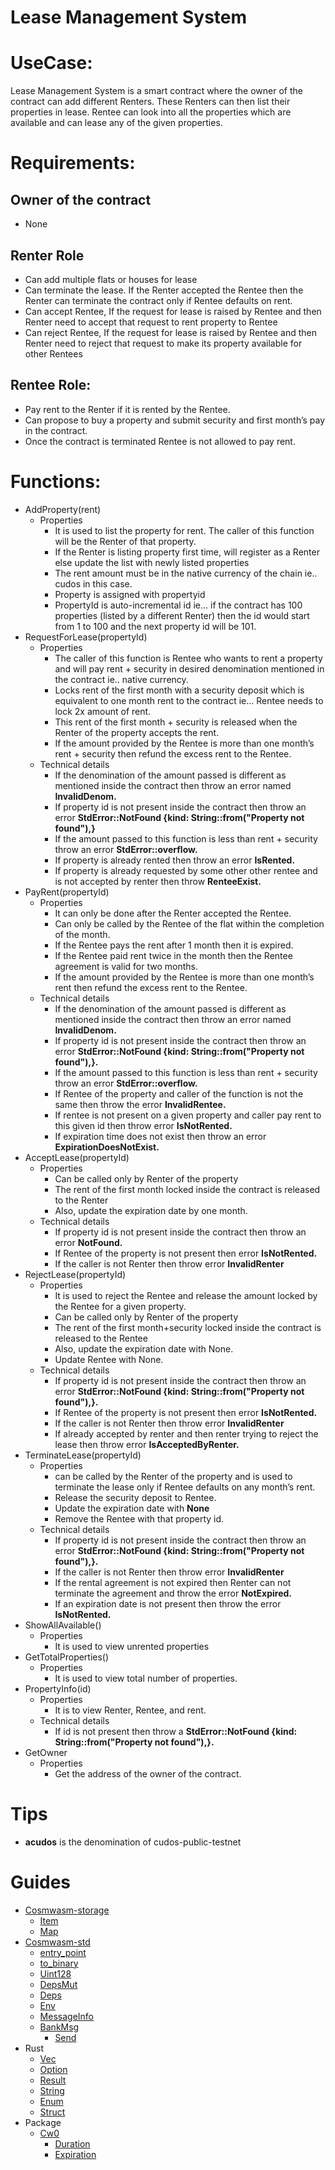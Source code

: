# Lease Management System

# UseCase:

Lease Management System is a smart contract where the owner of the contract can add different Renters. These Renters can then list their properties in lease. Rentee can look into all the properties which are available and can lease any of the given properties.

# Requirements:

## Owner of the contract

- None

## Renter Role

- Can add multiple flats or houses for lease
- Can terminate the lease. If the Renter accepted the Rentee then the Renter can terminate the contract only if Rentee defaults on rent.
- Can accept Rentee, If the request for lease is raised by Rentee and then Renter need to accept that request to rent property to Rentee
- Can reject Rentee, If the request for lease is raised by Rentee and then Renter need to reject that request to make its property available for other Rentees

## Rentee Role:

- Pay rent to the Renter if it is rented by the Rentee.
- Can propose to buy a property and submit security and first month’s pay in the contract.
- Once the contract is terminated Rentee is not allowed to pay rent.

# Functions:

- AddProperty(rent)
  - Properties
    - It is used to list the property for rent. The caller of this function will be the Renter of that property.
    - If the Renter is listing property first time, will register as a Renter else update the list with newly listed properties
    - The rent amount must be in the native currency of the chain ie.. cudos in this case.
    - Property is assigned with propertyid
    - PropertyId is auto-incremental id ie... if the contract has 100 properties (listed by a different Renter) then the id would start from 1 to 100 and the next property id will be 101.
- RequestForLease(propertyId)
  - Properties
    - The caller of this function is Rentee who wants to rent a property and will pay rent + security in desired denomination mentioned in the contract ie.. native currency.
    - Locks rent of the first month with a security deposit which is equivalent to one month rent to the contract ie... Rentee needs to lock 2x amount of rent.
    - This rent of the first month + security is released when the Renter of the property accepts the rent.
    - If the amount provided by the Rentee is more than one month’s rent + security then refund the excess rent to the Rentee.
  - Technical details
    - If the denomination of the amount passed is different as mentioned inside the contract then throw an error named **InvalidDenom.**
    - If property id is not present inside the contract then throw an error **StdError::NotFound {kind: String::from("Property not found"),}**
    - If the amount passed to this function is less than rent + security throw an error **StdError::overflow.**
    - If property is already rented then throw an error **IsRented.**
    - If property is already requested by some other other rentee and is not accepted by renter then throw **RenteeExist.**
- PayRent(propertyId)
  - Properties
    - It can only be done after the Renter accepted the Rentee.
    - Can only be called by the Rentee of the flat within the completion of the month.
    - If the Rentee pays the rent after 1 month then it is expired.
    - If the Rentee paid rent twice in the month then the Rentee agreement is valid for two months.
    - If the amount provided by the Rentee is more than one month’s rent then refund the excess rent to the Rentee.
  - Technical details
    - If the denomination of the amount passed is different as mentioned inside the contract then throw an error named **InvalidDenom.**
    - If property id is not present inside the contract then throw an error **StdError::NotFound {kind: String::from("Property not found"),}.**
    - If the amount passed to this function is less than rent + security throw an error **StdError::overflow.**
    - If Rentee of the property and caller of the function is not the same then throw the error **InvalidRentee.**
    - If rentee is not present on a given property and caller pay rent to this given id then throw error **IsNotRented.**
    - If expiration time does not exist then throw an error **ExpirationDoesNotExist.**
- AcceptLease(propertyId)
  - Properties
    - Can be called only by Renter of the property
    - The rent of the first month locked inside the contract is released to the Renter
    - Also, update the expiration date by one month.
  - Technical details
    - If property id is not present inside the contract then throw an error **NotFound.**
    - If Rentee of the property is not present then error **IsNotRented.**
    - If the caller is not Renter then throw error **InvalidRenter**
- RejectLease(propertyId)
  - Properties
    - It is used to reject the Rentee and release the amount locked by the Rentee for a given property.
    - Can be called only by Renter of the property
    - The rent of the first month+security locked inside the contract is released to the Rentee
    - Also, update the expiration date with None.
    - Update Rentee with None.
  - Technical details
    - If property id is not present inside the contract then throw an error **StdError::NotFound {kind: String::from("Property not found"),}.**
    - If Rentee of the property is not present then error **IsNotRented.**
    - If the caller is not Renter then throw error **InvalidRenter**
    - If already accepted by renter and then renter trying to reject the lease then throw error **IsAcceptedByRenter.**
- TerminateLease(propertyId)
  - Properties
    - can be called by the Renter of the property and is used to terminate the lease only if Rentee defaults on any month’s rent.
    - Release the security deposit to Rentee.
    - Update the expiration date with **None**
    - Remove the Rentee with that property id.
  - Technical details
    - If property id is not present inside the contract then throw an error **StdError::NotFound {kind: String::from("Property not found"),}.**
    - If the caller is not Renter then throw error **InvalidRenter**
    - If the rental agreement is not expired then Renter can not terminate the agreement and throw the error **NotExpired.**
    - If an expiration date is not present then throw the error **IsNotRented.**
- ShowAllAvailable()
  - Properties
    - It is used to view unrented properties
- GetTotalProperties()
  - Properties
    - It is used to view total number of properties.
- PropertyInfo(id)
  - Properties
    - It is to view Renter, Rentee, and rent.
  - Technical details
    - If id is not present then throw a **StdError::NotFound {kind: String::from("Property not found"),}.**
- GetOwner
  - Properties
    - Get the address of the owner of the contract.

# Tips

- **acudos** is the denomination of cudos-public-testnet

# Guides

- [Cosmwasm-storage](https://docs.rs/cw-storage-plus/0.10.3/cw_storage_plus/)
  - [Item](https://docs.rs/cw-storage-plus/0.10.3/cw_storage_plus/struct.Item.html)
  - [Map](https://crates.io/crates/cw-storage-plus/0.5.0)
- [Cosmwasm-std](https://docs.rs/cosmwasm-std/0.16.0/cosmwasm_std/)
  - [entry_point](https://docs.rs/cosmwasm-std/0.16.0/cosmwasm_std/macro.create_entry_points.html)
  - [to_binary](https://docs.rs/cosmwasm-std/0.16.0/cosmwasm_std/fn.to_binary.html)
  - [Uint128](https://docs.rs/cosmwasm-std/0.16.0/cosmwasm_std/struct.Uint128.html)
  - [DepsMut](https://docs.rs/cosmwasm-std/0.16.0/cosmwasm_std/struct.DepsMut.html)
  - [Deps](https://docs.rs/cosmwasm-std/0.16.0/cosmwasm_std/struct.Deps.html)
  - [Env](https://docs.rs/cosmwasm-std/0.16.0/cosmwasm_std/struct.Env.html)
  - [MessageInfo](https://docs.rs/cosmwasm-std/0.16.0/cosmwasm_std/struct.MessageInfo.html)
  - [BankMsg](https://docs.rs/cosmwasm-std/0.16.0/cosmwasm_std/enum.BankMsg.html)
    - [Send](https://docs.rs/cosmwasm-std/0.16.0/cosmwasm_std/enum.BankMsg.html#variant.Send)
- Rust
  - [Vec](https://doc.rust-lang.org/rust-by-example/std/vec.html)
  - [Option](https://doc.rust-lang.org/std/option/)
  - [Result](https://doc.rust-lang.org/std/result/)
  - [String](https://doc.rust-lang.org/rust-by-example/std/str.html)
  - [Enum](https://doc.rust-lang.org/book/ch06-01-defining-an-enum.html)
  - [Struct](https://doc.rust-lang.org/book/ch05-01-defining-structs.html)
- Package
  - [Cw0](https://docs.rs/cw0/0.10.3/cw0/)
    - [Duration](https://docs.rs/cw0/0.10.3/cw0/enum.Duration.html)
    - [Expiration](https://docs.rs/cw0/0.10.3/cw0/enum.Expiration.html)
